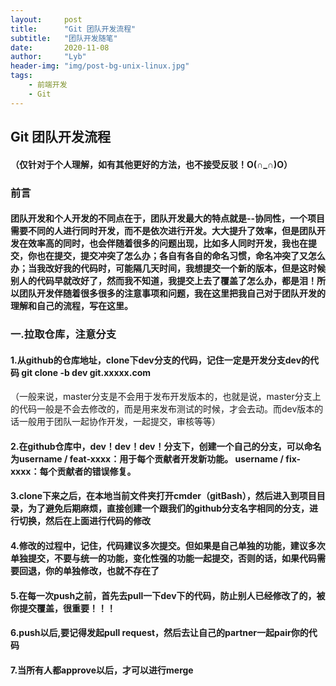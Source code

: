 ```yaml
---
layout:     post
title:      "Git 团队开发流程"
subtitle:   "团队开发随笔"
date:       2020-11-08
author:     "Lyb"
header-img: "img/post-bg-unix-linux.jpg"
tags:
    - 前端开发
    - Git
---
```


Git 团队开发流程
----
#### （仅针对于个人理解，如有其他更好的方法，也不接受反驳！O(∩_∩)O）

###  前言 
#### 团队开发和个人开发的不同点在于，团队开发最大的特点就是--协同性，一个项目需要不同的人进行同时开发，而不是依次进行开发。大大提升了效率，但是团队开发在效率高的同时，也会伴随着很多的问题出现，比如多人同时开发，我也在提交，你也在提交，提交冲突了怎么办；各自有各自的命名习惯，命名冲突了又怎么办；当我改好我的代码时，可能隔几天时间，我想提交一个新的版本，但是这时候别人的代码早就改好了，然而我不知道，我提交上去了覆盖了怎么办，都是泪！所以团队开发伴随着很多很多的注意事项和问题，我在这里把我自己对于团队开发的理解和自己的流程，写在这里。

### 一.拉取仓库，注意分支

#### 1.从github的仓库地址，clone下dev分支的代码，记住一定是开发分支dev的代码 git clone -b dev git.xxxxx.com
（一般来说，master分支是不会用于发布开发版本的，也就是说，master分支上的代码一般是不会去修改的，而是用来发布测试的时候，才会去动。而dev版本的话一般用于团队一起协作开发，一起提交，审核等等）
#### 2.在github仓库中，dev！dev！dev！分支下，创建一个自己的分支，可以命名为username / feat-xxxx：用于每个贡献者开发新功能。 username / fix-xxxx：每个贡献者的错误修复。
#### 3.clone下来之后，在本地当前文件夹打开cmder（gitBash），然后进入到项目目录，为了避免后期麻烦，直接创建一个跟我们的github分支名字相同的分支，进行切换，然后在上面进行代码的修改
#### 4.修改的过程中，记住，代码建议多次提交。但如果是自己单独的功能，建议多次单独提交，不要与统一的功能，变化性强的功能一起提交，否则的话，如果代码需要回退，你的单独修改，也就不存在了
#### 5.在每一次push之前，首先去pull一下dev下的代码，防止别人已经修改了的，被你提交覆盖，很重要！！！
#### 6.push以后,要记得发起pull request，然后去让自己的partner一起pair你的代码
#### 7.当所有人都approve以后，才可以进行merge

